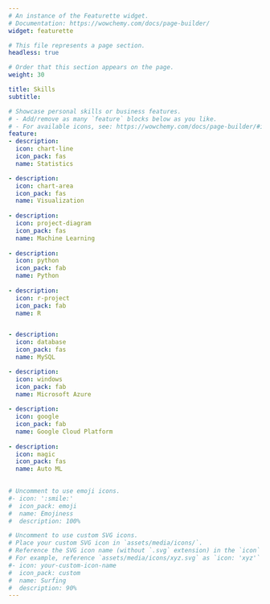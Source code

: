 ```yaml
---
# An instance of the Featurette widget.
# Documentation: https://wowchemy.com/docs/page-builder/
widget: featurette

# This file represents a page section.
headless: true

# Order that this section appears on the page.
weight: 30

title: Skills
subtitle:

# Showcase personal skills or business features.
# - Add/remove as many `feature` blocks below as you like.
# - For available icons, see: https://wowchemy.com/docs/page-builder/#icons
feature:
- description: 
  icon: chart-line
  icon_pack: fas
  name: Statistics

- description: 
  icon: chart-area
  icon_pack: fas
  name: Visualization
  
- description: 
  icon: project-diagram
  icon_pack: fas
  name: Machine Learning
  
- description: 
  icon: python
  icon_pack: fab
  name: Python
  
- description: 
  icon: r-project
  icon_pack: fab
  name: R


- description: 
  icon: database
  icon_pack: fas
  name: MySQL

- description: 
  icon: windows
  icon_pack: fab
  name: Microsoft Azure
  
- description: 
  icon: google
  icon_pack: fab
  name: Google Cloud Platform
  
- description: 
  icon: magic
  icon_pack: fas
  name: Auto ML

  
# Uncomment to use emoji icons.
#- icon: ':smile:'
#  icon_pack: emoji
#  name: Emojiness
#  description: 100% 

# Uncomment to use custom SVG icons.
# Place your custom SVG icon in `assets/media/icons/`.
# Reference the SVG icon name (without `.svg` extension) in the `icon` field.
# For example, reference `assets/media/icons/xyz.svg` as `icon: 'xyz'`
#- icon: your-custom-icon-name
#  icon_pack: custom
#  name: Surfing
#  description: 90%
---
```


